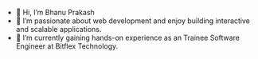- 👋 Hi, I’m Bhanu Prakash
- 👀 I’m passionate about web development and enjoy building interactive and scalable applications.
- 🌱 I’m currently gaining hands-on experience as an Trainee Software Engineer at Bitflex Technology.


<!---
Bhanu7569/Bhanu7569 is a ✨ special ✨ repository because its `README.md` (this file) appears on your GitHub profile.
You can click the Preview link to take a look at your changes.
--->
